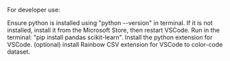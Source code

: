 For developer use:

Ensure python is installed using "python --version" in terminal. If it is not installed, install it from the Microsoft Store, then restart VSCode.
Run in the terminal: "pip install pandas scikit-learn".
Install the python extension for VSCode.
(optional) install Rainbow CSV extension for VSCode to color-code dataset.
